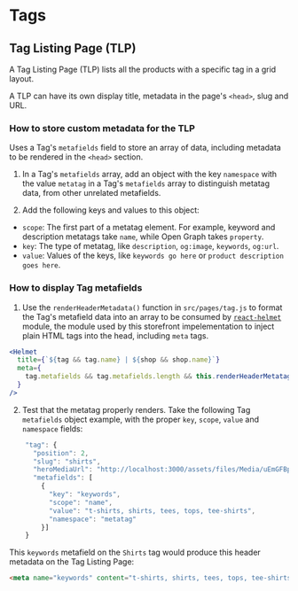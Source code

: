 # Tags

## Tag Listing Page (TLP)

A Tag Listing Page (TLP) lists all the products with a specific tag in a grid layout.

A TLP can have its own display title, metadata in the page's `<head>`, slug and URL.

### How to store custom metadata for the TLP

Uses a Tag's `metafields` field to store an array of data, including metadata to be rendered in the `<head>` section.

1. In a Tag's `metafields` array, add an object with the key `namespace` with the value `metatag` in a Tag's `metafields` array to distinguish metatag data, from other unrelated metafields.

2. Add the following keys and values to this object:
- `scope`: The first part of a metatag element. For example, keyword and description metatags take `name`, while Open Graph takes `property`.
- `key`: The type of metatag, like `description`, `og:image`, `keywords`, `og:url`.
- `value`: Values of the keys, like `keywords go here` or `product description goes here`.

### How to display Tag metafields

1. Use the `renderHeaderMetadata()` function in `src/pages/tag.js` to format the Tag's metafield data into an array to be consumed by [`react-helmet`](https://github.com/nfl/react-helmet) module, the module used by this storefront impelementation to inject plain HTML tags into the head, including `meta` tags.

```jsx
<Helmet
  title={`${tag && tag.name} | ${shop && shop.name}`}
  meta={
    tag.metafields && tag.metafields.length && this.renderHeaderMetatags(tag.metafields)
  }
/>
```

2. Test that the metatag properly renders. Take the following Tag `metafields` object example, with the proper `key`, `scope`, `value` and `namespace` fields:

```js
    "tag": {
      "position": 2,
      "slug": "shirts",
      "heroMediaUrl": "http://localhost:3000/assets/files/Media/uEmGFBpaFpB8XKqh3/large/shirts.png",
      "metafields": [
        {
          "key": "keywords",
          "scope": "name",
          "value": "t-shirts, shirts, tees, tops, tee-shirts",
          "namespace": "metatag"
        }]
    }
```

This `keywords` metafield on the `Shirts` tag would produce this header metadata on the Tag Listing Page:

```html
<meta name="keywords" content="t-shirts, shirts, tees, tops, tee-shirts">
```



